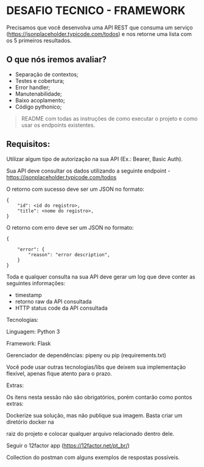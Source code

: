 # DESAFIO TECNICO - FRAMEWORK

Precisamos que você desenvolva uma API REST que consuma um serviço (https://jsonplaceholder.typicode.com/todos) e nos retorne uma lista com os 5 primeiros resultados.

## O que nós iremos avaliar?

* Separação de contextos;
* Testes e cobertura;
* Error handler;
* Manutenabilidade;
* Baixo acoplamento;
* Código pythonico;

> README com todas as instruções de como executar o projeto e como usar os endpoints existentes.

## Requisitos:

Utilizar algum tipo de autorização na sua API (Ex.: Bearer, Basic Auth).

Sua API deve consultar os dados utilizando a seguinte endpoint - https://jsonplaceholder.typicode.com/todos

O retorno com sucesso deve ser um JSON no formato:

```
{
    "id": <id do registro>,
    "title": <nome do registro>,
}
```

O retorno com erro deve ser um JSON no formato:

```
{

    "error": {
        "reason": "error description",
    }
}
```

Toda e qualquer consulta na sua API deve gerar um log que deve conter as seguintes informações:

* timestamp
* retorno raw da API consultada
* HTTP status code da API consultada

Tecnologias:

Linguagem: Python 3

Framework: Flask

Gerenciador de dependências: pipeny ou pip (requirements.txt)

Você pode usar outras tecnologias/libs que deixem sua implementação flexível, apenas fique atento para o prazo.

Extras:

Os itens nesta sessão não são obrigatórios, porém contarão como pontos extras:

Dockerize sua solução, mas não publique sua imagem. Basta criar um diretório docker na

raiz do projeto e colocar qualquer arquivo relacionado dentro dele.

Seguir o 12factor app (https://12factor.net/pt_br/)

Collection do postman com alguns exemplos de respostas possíveis.